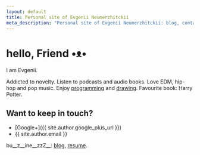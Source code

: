 ```yaml
---
layout: default
title: Personal site of Evgenii Neumerzhitckii
meta_description: "Personal site of Evgenii Neumerzhitckii: blog, contact, projects and resume."
---
```


# hello, Friend •ᴥ•

I am Evgenii.

Addicted to novelty. Listen to podcasts and audio books. Love EDM, hip-hop and pop music. Enjoy [programming](/projects/) and [drawing](/drawings/). Favourite book: Harry Potter.

## Want to keep in touch?

* [Google+]({{ site.author.google_plus_url }})
* {{ site.author.email }}

bu__z__ine__zzZ__: [blog](/blog/), [resume](/resume/).
